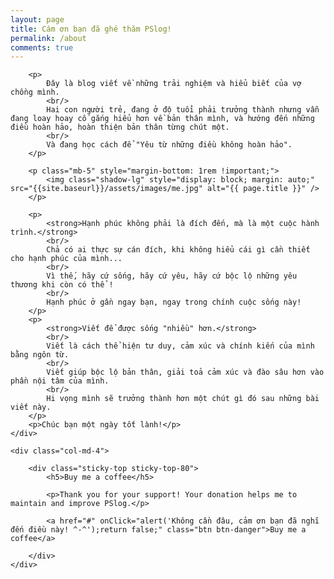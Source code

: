 ```yaml
---
layout: page
title: Cám ơn bạn đã ghé thăm PSlog!
permalink: /about
comments: true
---
```


<div class="row justify-content-between">
	<div class="col-md-8 pr-5">

		<p>
			Đây là blog viết về những trải nghiệm và hiểu biết của vợ chồng mình.
			<br/>
			Hai con người trẻ, đang ở độ tuổi phải trưởng thành nhưng vẫn đang loay hoay cố gắng hiểu hơn về bản thân mình, và hướng đến những điều hoàn hảo, hoàn thiện bản thân từng chút một.
			<br/>
			Và đang học cách để "Yêu từ những điều không hoàn hảo".
		</p>
		
		<p class="mb-5" style="margin-bottom: 1rem !important;">
			<img class="shadow-lg" style="display: block; margin: auto;" src="{{site.baseurl}}/assets/images/me.jpg" alt="{{ page.title }}" />
		</p>

		<p>		
			<strong>Hạnh phúc không phải là đích đến, mà là một cuộc hành trình.</strong>
			<br/>
			Chả có ai thực sự cán đích, khi không hiểu cái gì cần thiết cho hạnh phúc của mình... 
			<br/>
			Vì thế, hãy cứ sống, hãy cứ yêu, hãy cứ bộc lộ những yêu thương khi còn có thể ! 
			<br/>
			Hạnh phúc ở gần ngay bạn, ngay trong chính cuộc sống này!
		</p>
		<p>
			<strong>Viết để được sống "nhiều" hơn.</strong>
			<br/>
			Viết là cách thể hiện tư duy, cảm xúc và chính kiến của mình bằng ngôn từ. 
			<br/>
			Viết giúp bộc lộ bản thân, giải toả cảm xúc và đào sâu hơn vào phần nội tâm của mình. 
			<br/>
			Hi vọng mình sẽ trưởng thành hơn một chút gì đó sau những bài viết này.
		</p>
		<p>Chúc bạn một ngày tốt lành!</p>
	</div>

	<div class="col-md-4">

		<div class="sticky-top sticky-top-80">
			<h5>Buy me a coffee</h5>

			<p>Thank you for your support! Your donation helps me to maintain and improve PSlog.</p>

			<a href="#" onClick="alert('Không cần đâu, cảm ơn bạn đã nghĩ đến điều này! ^-^');return false;" class="btn btn-danger">Buy me a coffee</a> 

		</div>
	</div>
</div>
